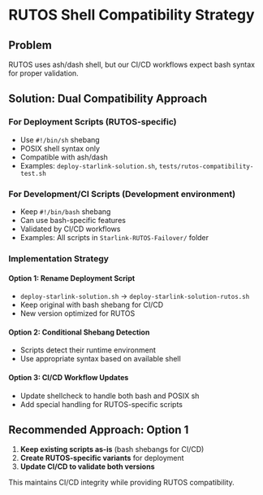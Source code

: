 # RUTOS Shell Compatibility Strategy

## Problem
RUTOS uses ash/dash shell, but our CI/CD workflows expect bash syntax for proper validation.

## Solution: Dual Compatibility Approach

### For Deployment Scripts (RUTOS-specific)
- Use `#!/bin/sh` shebang
- POSIX shell syntax only
- Compatible with ash/dash
- Examples: `deploy-starlink-solution.sh`, `tests/rutos-compatibility-test.sh`

### For Development/CI Scripts (Development environment)
- Keep `#!/bin/bash` shebang  
- Can use bash-specific features
- Validated by CI/CD workflows
- Examples: All scripts in `Starlink-RUTOS-Failover/` folder

### Implementation Strategy

#### Option 1: Rename Deployment Script
- `deploy-starlink-solution.sh` → `deploy-starlink-solution-rutos.sh`
- Keep original with bash shebang for CI/CD
- New version optimized for RUTOS

#### Option 2: Conditional Shebang Detection
- Scripts detect their runtime environment
- Use appropriate syntax based on available shell

#### Option 3: CI/CD Workflow Updates
- Update shellcheck to handle both bash and POSIX sh
- Add special handling for RUTOS-specific scripts

## Recommended Approach: Option 1

1. **Keep existing scripts as-is** (bash shebangs for CI/CD)
2. **Create RUTOS-specific variants** for deployment
3. **Update CI/CD to validate both versions**

This maintains CI/CD integrity while providing RUTOS compatibility.
